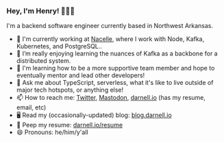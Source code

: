 ### Hey, I'm Henry! 👱🏻‍♂️

I'm a backend software engineer currently based in Northwest Arkansas.

- 🔭 I'm currently working at [Nacelle](https://www.nacelle.com), where I work with Node, Kafka, Kubernetes, and PostgreSQL..
- 🌱 I’m really enjoying learning the nuances of Kafka as a backbone for a distributed system.
- 📑 I'm learning how to be a more supportive team member and hope to eventually mentor and lead other developers!
- 💬 Ask me about TypeScript, serverless, what it's like to live outside of major tech hotspots, or anything else!
- 📫 How to reach me: [Twitter](https://twitter.com/hjdarnel), <a rel="me" href="https://hachyderm.io/@hjdarnel">Mastodon</a>, [darnell.io](https://darnell.io) (has my resume, email, etc)
- 🖥️ Read my (occasionally-updated) blog: [blog.darnell.io](https://blog.darnell.io)
- 📃 Peep my resume: [darnell.io/resume](https://darnell.io/resume)
- 😄 Pronouns: he/him/y'all

